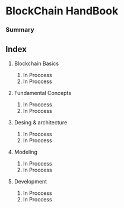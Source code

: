 # BlockChain HandBook

### Summary

## Index
1. Blockchain Basics
   1. In Proccess 
   1. In Proccess

1. Fundamental Concepts 
   1. In Proccess 
   1. In Proccess

1. Desing & architecture
   1. In Proccess 
   1. In Proccess
   
1. Modeling
   1. In Proccess 
   1. In Proccess

1. Development
   1. In Proccess 
   1. In Proccess
